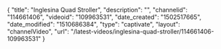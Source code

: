 {
    "title": "Inglesina Quad Stroller",
    "description": "",
    "channelid": "114661406",
    "videoid": "109963531",
    "date_created": "1502517665",
    "date_modified": "1510686384",
    "type": "captivate",
    "layout": "channelVideo",
    "url": "\/latest-videos\/inglesina-quad-stroller\/114661406-109963531"
}